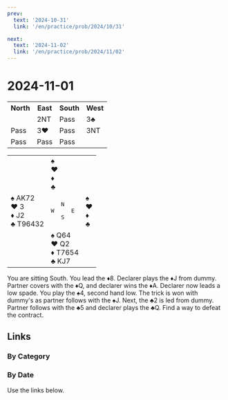 ```yaml
---
prev:
  text: '2024-10-31'
  link: '/en/practice/prob/2024/10/31'

next:
  text: '2024-11-02'
  link: '/en/practice/prob/2024/11/02'
---
```


# 2024-11-01

<table class="auction">
	<tr>
		<th>North</th>
		<th>East</th>
		<th>South</th>
		<th>West</th>
	</tr>
	<tr>
		<td></td>
		<td>2NT</td>
		<td>Pass</td>
		<td>3♣</td>
	</tr>
	<tr>
		<td>Pass</td>
		<td>3♥</td>
		<td>Pass</td>
		<td>3NT</td>
	</tr>
	<tr>
		<td>Pass</td>
		<td>Pass</td>
		<td>Pass</td>
		<td></td>
	</tr>
</table>

<table class="deal">
	<tr>
		<td></td>
		<td>♠ <br>♥ <br>♦ <br>♣ </td>
		<td></td>
	</tr>
	<tr>
		<td>♠ AK72<br>♥ 3<br>♦ J2<br>♣ T96432</td>
		<td><pre>   N<br>W     E<br>   S</pre></td>
		<td>♠ <br>♥ <br>♦ <br>♣ </td>
	</tr>
	<tr>
		<td></td>
		<td>♠ Q64<br>♥ Q2<br>♦ T7654<br>♣ KJ7</td>
		<td></td>
	</tr>
</table>

You are sitting South. You lead the ♦8. Declarer plays the ♦J from dummy. Partner covers with the ♦Q, and declarer wins the ♦A. Declarer now leads a low spade. You play the ♠4, second hand low. The trick is won with dummy's as partner follows with the ♠J. Next, the ♣2 is led from dummy. Partner follows with the ♣5 and declarer plays the ♣Q. Find a way to defeat the contract.

## Links

[<Badge type="tip" text="Check Solution"/>](/en/learning/prob/2024/11/01)

### By Category

[<Badge type="tip" text="<--"/>](/en/practice/prob/2024/10/29)
[<Badge type="tip" text="Calendar"/>](/en/practice/calendar/2024/11)
[<Badge type="tip" text="-->"/>](/en/practice/prob/2024/11/05)

### By Date

Use the links below.